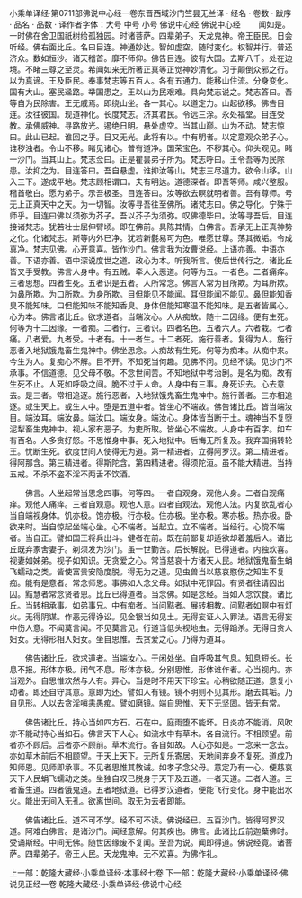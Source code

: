 小乘单译经·第0711部佛说中心经一卷东晋西域沙门竺昙无兰译
· 经名 · 卷数 · 跋序
· 品名 · 品数 · 译作者字体：大号 中号 小号
佛说中心经
佛说中心经
　　闻如是。一时佛在舍卫国祇树给孤独园。时诸菩萨。四辈弟子。天龙鬼神。帝王臣民。日会听经。佛右面比丘。名曰目连。神通妙达。智如虚空。随时变化。权智并行。普还济众。数如恒沙。诸天稽首。靡不师仰。佛告目连。彼有大国。去斯八千。处在边境。不睹三尊之至灵。希闻如来无所著正真等正觉神妙清化。习于颠倒众邪之行。以为真谛。王及臣民。奉事梵志等五百人。各有五通力。能移山住流。分身变化。国有大山。塞民迳路。举国患之。王以山为民艰难。具向梵志说之。梵志答曰。吾等自为民除害。王无戚焉。即绕山坐。各一其心。以道定力。山起欲移。佛告目连。汝往彼国。现道神化。长度梵志。济其君民。令远三涂。永处福堂。目连受教。承佛威神。寻路放光。遏绝日明。悬处虚空。当其山巅。山为不动。梵志惊曰。此山已起。谁回之乎。日又无光。此将有以。中有明者。以定意观众弟子心。谁秽浊者。令山不移。睹见诸心。普有道净。国荣宝色。不秽其心。仰头观见。睹一沙门。当其山上。梵志佥曰。正是瞿昙弟子所为。梵志呼曰。王令吾等为民除患。汝抑之为。目连答曰。吾自悬虚。谁抑汝等山。梵志三尽道力。欲令山移。山入三下。遂成平地。梵志顾相谓曰。夫有明达。道德深者。即吾等师。咸兴整服。稽首敬白。愿为弟子。示吾极圣。目连答曰。汝等欲去瞑就明者善。吾有尊师。号无上正真天中之天。为一切智。汝等寻吾往至佛所。诸梵志曰。佛之导化。宁殊于师乎。目连曰佛以须弥为芥子。吾以芥子为须弥。叹佛德毕曰。汝等寻吾后。目连接诸梵志。犹若壮士屈伸臂顷。即在佛前。具陈其情。白佛言。吾承无上正真神势之化。化诸梵志。斯等内外已净。犹若新氎易可为色。唯愿世尊。荡其微垢。令成真净。梵志见佛。心开意喜。皆作沙门。佛言我为汝曹说经。上语亦善。中语亦善。下语亦善。语中深说度世之道。政心为本。听我所言。使后世传行之。诸比丘皆叉手受教。佛言人身中。有五贼。牵人入恶道。何等为五。一者色。二者痛痒。三者思想。四者生死。五者识是五者。人所常念。佛言人常为目所欺。为耳所欺。为鼻所欺。为口所欺。为身所欺。目但能见不能闻。耳但能闻不能见。鼻但能知香臭不能知味。口但能知味不能知香臭。身体但能知寒温不能知味。是五者皆属心。心为本。佛言诸比丘。欲求道者。当端汝心。人从痴故。随十二因缘。便有生死。何等为十二因缘。一者痴。二者行。三者识。四者名色。五者六入。六者栽。七者痛。八者爱。九者受。十者有。十一者生。十二者死。施行善者。复得为人。施行恶者入地狱饿鬼畜生鬼神中。佛坐思念。人痴故有生死。何等为痴本。从痴中来。今生为人。复痴心不解。目不开。不知死当何趣。见佛不问。见经不读。见沙门不承事。不信道德。见父母不敬。不念世间苦。不知地狱中考治剧。是名为痴。故有生死不止。人死如呼吸之间。脆不过于人命。人身中有三事。身死识去。心去意去。是三者。常相追逐。施行恶者。入地狱饿鬼畜生鬼神中。施行善者。三亦相追逐。或生天上。或生人中。堕是五道中者。皆坐心不端故。佛告诸比丘。皆当端汝目。端汝耳。端汝鼻。端汝口。端汝身。端汝心。身体皆当断于土。魂神当不复堕泥犁畜生鬼神中。视人家有恶子。为吏所取。皆坐心不端故。人身中有百字。如车有百名。人多贪好怒。不思惟身中事。死入地狱中。后悔无所复及。我弃国捐转轮王。忧断生死。欲度世间人使得无为道。第一精进者。立得阿罗汉。第二精进者。得阿那含。第三精进者。得斯陀含。第四精进者。得须陀洹。虽不能大精进。当持五戒。不杀不盗不淫不两舌不饮酒。

　　佛言。人坐起常当思念四事。何等四。一者自观身。观他人身。二者自观痛痒。观他人痛痒。三者自观意。观他人意。四者自观法。观他人法。内复欲乱者心当自端视身体。饥亦极。饱亦极。行亦极。住亦极。坐亦极。寒亦极。热亦极。卧欲来时。当自惊起坐端心坐。心不端者。当起立。立不端者。当经行。心傥不端者。当自正。譬如国王将兵出斗。健者在前。既在前鄙复却适欲却着羞后人。诸比丘既弃家舍妻子。剃须发为沙门。虽一世勤苦。后长解脱。已得道者。内独欢喜。视妻如姊弟。视子如知识。无贪爱之心。常当慈哀十方诸天人民。地狱饿鬼畜生蜎飞蠕动之类。皆使富贵安隐度脱。得无为之道。见虫兽当以慈哀愍伤之知生不复痴。能有是意者。常念师恩。事佛如人念父母。如狱中死罪囚。有贤者往请囚出囚。黠慧者常念贤者恩。比丘已得道者。当念佛。如是念经。当如人念饮食。诸比丘。当转相承事。如弟事兄。中有痴者。当问黠者。展转相教。问黠者如瞑中有灯火。无得阴谋。作恶无得诤讼。见金银当如见土。无得妄证人入罪法。语言无得妄中伤人意。不闻莫言闻。不见莫言见。行道当低头视地虫。无得蹈杀。无得目贪人妇女。无得形相人妇女。坐自思惟。去贪爱之心。乃得为道耳。

　　佛告诸比丘。欲求道者。当端汝心。于闲处坐。自呼吸其气息。知息短长。长息不报。形体亦极。闭气不息。形体亦极。分别思惟。形体谁作者。心当视内。亦当观外。自思惟欢然与人有。异心。当是时不用天下珍宝。心稍欲随正道。意复小动者。即还自守其意。意即为还。譬如人有镜。镜不明则不见其形。磨去其垢。乃自见形。人以去贪淫嗔恚愚痴。譬如磨镜。端自思惟。天下无坚固。皆无有常。

　　佛告诸比丘。持心当如四方石。石在中。庭雨堕不能坏。日炎亦不能消。风吹亦不能动持心当如石。佛言天下人心。如流水中有草木。各自流行。不相顾望。前者亦不顾后。后者亦不顾前。草木流行。各自如故。人心亦如是。一念来一念去。亦如草木前后不相顾望。于天上天下。无所复乐寄居。天地间弃身不复死。道成乃知师恩。见师即承事。不见者思惟其教诫。如孝子念父母。意定乃有一心。便慈哀天下人民蜎飞蠕动之类。坐独自叹已脱身于天下及五道。一者天道。二者人道。三者畜生道。四者饿鬼道。五者地狱道。已得罗汉道者。便能飞行变化。身中能出水火。能出无间入无孔。欲离世间。取无为去者即能。

　　佛告诸比丘。道不可不学。经不可不读。佛说经已。五百沙门。皆得阿罗汉道。阿难白佛言。是诸沙门。闻经意解。何其疾也。佛言。此诸比丘前迦葉佛时。受诵斯经。中间无佛。随世因缘废不复闻。至吾为说。闻即得道。佛说经竟。诸菩萨。四辈弟子。帝王人民。天龙鬼神。无不欢喜。为佛作礼。

上一部：乾隆大藏经·小乘单译经·本事经七卷
下一部：乾隆大藏经·小乘单译经·佛说见正经一卷
乾隆大藏经·小乘单译经·佛说中心经
